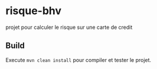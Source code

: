 # risque-bhv
projet pour calculer le risque sur une carte de credit

## Build

Execute `mvn clean install` pour compiler et tester le projet.
